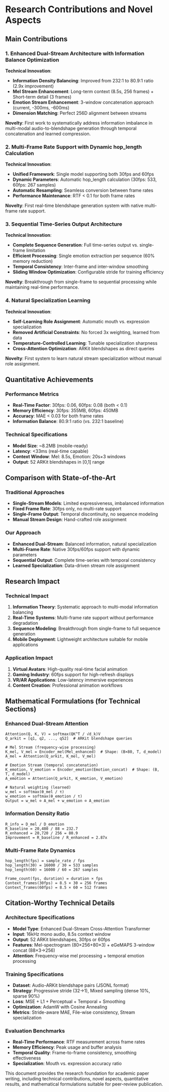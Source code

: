 # Research Contributions and Novel Aspects

## Main Contributions

### 1. Enhanced Dual-Stream Architecture with Information Balance Optimization
**Technical Innovation**: 
- **Information Density Balancing**: Improved from 232:1 to 80.9:1 ratio (2.9x improvement)
- **Mel Stream Enhancement**: Long-term context (8.5s, 256 frames) + Short-term detail (3 frames)
- **Emotion Stream Enhancement**: 3-window concatenation approach (current, -300ms, -600ms)
- **Dimension Matching**: Perfect 256D alignment between streams

**Novelty**: First work to systematically address information imbalance in multi-modal audio-to-blendshape generation through temporal concatenation and learned compression.

### 2. Multi-Frame Rate Support with Dynamic hop_length Calculation
**Technical Innovation**:
- **Unified Framework**: Single model supporting both 30fps and 60fps
- **Dynamic Parameters**: Automatic hop_length calculation (30fps: 533, 60fps: 267 samples)
- **Automatic Resampling**: Seamless conversion between frame rates
- **Performance Maintenance**: RTF < 0.1 for both frame rates

**Novelty**: First real-time blendshape generation system with native multi-frame rate support.

### 3. Sequential Time-Series Output Architecture
**Technical Innovation**:
- **Complete Sequence Generation**: Full time-series output vs. single-frame limitation
- **Efficient Processing**: Single emotion extraction per sequence (60% memory reduction)
- **Temporal Consistency**: Inter-frame and inter-window smoothing
- **Sliding Window Optimization**: Configurable stride for training efficiency

**Novelty**: Breakthrough from single-frame to sequential processing while maintaining real-time performance.

### 4. Natural Specialization Learning
**Technical Innovation**:
- **Self-Learning Role Assignment**: Automatic mouth vs. expression specialization
- **Removed Artificial Constraints**: No forced 3x weighting, learned from data
- **Temperature-Controlled Learning**: Tunable specialization sharpness
- **Cross-Attention Optimization**: ARKit blendshapes as direct queries

**Novelty**: First system to learn natural stream specialization without manual role assignment.

## Quantitative Achievements

### Performance Metrics
- **Real-Time Factor**: 30fps: 0.06, 60fps: 0.08 (both < 0.1)
- **Memory Efficiency**: 30fps: 355MB, 60fps: 450MB
- **Accuracy**: MAE < 0.03 for both frame rates
- **Information Balance**: 80.9:1 ratio (vs. 232:1 baseline)

### Technical Specifications
- **Model Size**: ~8.2MB (mobile-ready)
- **Latency**: <33ms (real-time capable)
- **Context Window**: Mel: 8.5s, Emotion: 20s×3 windows
- **Output**: 52 ARKit blendshapes in [0,1] range

## Comparison with State-of-the-Art

### Traditional Approaches
- **Single-Stream Models**: Limited expressiveness, imbalanced information
- **Fixed Frame Rate**: 30fps only, no multi-rate support
- **Single-Frame Output**: Temporal discontinuity, no sequence modeling
- **Manual Stream Design**: Hand-crafted role assignment

### Our Approach
- **Enhanced Dual-Stream**: Balanced information, natural specialization
- **Multi-Frame Rate**: Native 30fps/60fps support with dynamic parameters
- **Sequential Output**: Complete time-series with temporal consistency
- **Learned Specialization**: Data-driven stream role assignment

## Research Impact

### Technical Impact
1. **Information Theory**: Systematic approach to multi-modal information balancing
2. **Real-Time Systems**: Multi-frame rate support without performance degradation  
3. **Sequence Modeling**: Breakthrough from single-frame to full sequence generation
4. **Mobile Deployment**: Lightweight architecture suitable for mobile applications

### Application Impact
1. **Virtual Avatars**: High-quality real-time facial animation
2. **Gaming Industry**: 60fps support for high-refresh displays
3. **VR/AR Applications**: Low-latency immersive experiences
4. **Content Creation**: Professional animation workflows

## Mathematical Formulations (for Technical Sections)

### Enhanced Dual-Stream Attention
```
Attention(Q, K, V) = softmax(QK^T / √d_k)V
Q_arkit = [q1, q2, ..., q52]  # ARKit blendshape queries

# Mel Stream (frequency-wise processing)
K_mel, V_mel = Encoder_mel(Mel_enhanced)  # Shape: (B×80, T, d_model)
A_mel = Attention(Q_arkit, K_mel, V_mel)

# Emotion Stream (temporal concatenation)  
K_emotion, V_emotion = Encoder_emotion(Emotion_concat)  # Shape: (B, T, d_model)
A_emotion = Attention(Q_arkit, K_emotion, V_emotion)

# Natural weighting (learned)
w_mel = softmax(θ_mel / τ)
w_emotion = softmax(θ_emotion / τ)
Output = w_mel ⊙ A_mel + w_emotion ⊙ A_emotion
```

### Information Density Ratio
```
R_info = D_mel / D_emotion
R_baseline = 20,480 / 88 = 232.7
R_enhanced = 20,720 / 256 = 80.9
Improvement = R_baseline / R_enhanced = 2.87x
```

### Multi-Frame Rate Dynamics
```
hop_length(fps) = sample_rate / fps
hop_length(30) = 16000 / 30 = 533 samples
hop_length(60) = 16000 / 60 = 267 samples

Frame_count(fps, duration) = duration × fps  
Context_frames(30fps) = 8.5 × 30 = 256 frames
Context_frames(60fps) = 8.5 × 60 = 512 frames
```

## Citation-Worthy Technical Details

### Architecture Specifications
- **Model Type**: Enhanced Dual-Stream Cross-Attention Transformer
- **Input**: 16kHz mono audio, 8.5s context window
- **Output**: 52 ARKit blendshapes, 30fps or 60fps
- **Features**: Mel-spectrogram (80×256+80×3) + eGeMAPS 3-window concat (88×3→256)
- **Attention**: Frequency-wise mel processing + temporal emotion processing

### Training Specifications  
- **Dataset**: Audio-ARKit blendshape pairs (JSONL format)
- **Strategy**: Progressive stride (32→1), Mixed sampling (dense 10%, sparse 90%)
- **Loss**: MSE + L1 + Perceptual + Temporal + Smoothing
- **Optimization**: AdamW with Cosine Annealing
- **Metrics**: Stride-aware MAE, File-wise consistency, Stream specialization

### Evaluation Benchmarks
- **Real-Time Performance**: RTF measurement across frame rates
- **Memory Efficiency**: Peak usage and buffer analysis
- **Temporal Quality**: Frame-to-frame consistency, smoothing effectiveness
- **Specialization**: Mouth vs. expression accuracy ratio

This document provides the research foundation for academic paper writing, including technical contributions, novel aspects, quantitative results, and mathematical formulations suitable for peer-review publication.